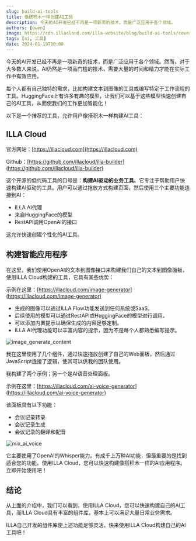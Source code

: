 ```yaml
---
slug: build-ai-tools
title: 像搭积木一样创建AI工具
description: 今天的AI开发已经不再是一项新奇的技术，而是广泛应用于各个领域。
authors: [owen]
image: https://cdn.illacloud.com/illa-website/blog/build-ai-tools/cover.png
tags: [ai, 工具]
date: 2024-01-19T10:00
---
```


今天的AI开发已经不再是一项新奇的技术，而是广泛应用于各个领域。然而，对于大多数人来说，AI仍然是一项高门槛的技术，需要大量的时间和精力才能在实际工作中有效应用。

每个人都有自己独特的需求，比如构建文本到图像的工具或编写特定于工作流程的工具。HuggingFace上有许多有趣的模型，让我们可以基于这些模型快速创建自己的AI工具，从而使我们的工作更加智能化！

以下是一个推荐的工具，允许用户像搭积木一样构建AI工具：

## ILLA Cloud

官方网站：[https://illacloud.com](https://illacloud.com)

Github：[https://github.com/illacloud/illa-builder](https://github.com/illacloud/illa-builder)

这个开源的低代码工具的口号是：**构建AI驱动的业务工具**。它专注于帮助用户快速构建AI驱动的工具。用户可以通过拖放方式构建页面，然后使用三个主要功能连接到AI：

- ILLA AI代理
- 来自HuggingFace的模型
- RestAPI调用OpenAI的接口

这允许快速创建个性化的AI工具。

## 构建智能应用程序

在这里，我们使用OpenAI的文本到图像接口来构建我们自己的文本到图像面板，使用ILLA Cloud构建的工具，它具有某些优势：

示例在这里：[https://illacloud.com/image-generator](https://illacloud.com/image-generator)

- 生成的图像可以通过ILLA Flow功能发送到任何系统或SaaS。
- 后续使用的模型可以通过RestAPI或HuggingFace的模型进行调用。
- 可以添加内置提示以确保生成的内容足够定制。
- ILLA AI代理功能可以丰富内容的提示，因为不是每个人都熟悉编写提示。

![image_generate_content](https://cdn.illacloud.com/illa-website/blog/build-ai-tools/image_generate_content.webp)

我在这里使用了几个组件，通过快速拖放创建了自己的Web面板，然后通过JavaScript连接了逻辑，使其可以供我的团队使用。

我构建了两个示例；另一个是AI语音处理面板。

示例在这里：[https://illacloud.com/ai-voice-generator](https://illacloud.com/ai-voice-generator)

该面板具有以下功能：

- 会议记录转录
- 会议记录生成
- 会议记录的翻译和配音

![mix_ai_voice](https://cdn.illacloud.com/illa-website/blog/build-ai-tools/mix_ai_voice.webp)

它主要使用了OpenAI的Whisper能力。有成千上万种AI功能，但最重要的是找到适合您的功能。使用ILLA Cloud，您可以快速构建像搭积木一样的AI应用程序。立即开始使用吧！

## 结论

从上面的介绍中，我们可以看到，使用ILLA Cloud，您可以快速构建自己的AI工具，而ILLA Cloud具有丰富的组件库，基本上可以满足大量日常业务需求。

ILLA自己开发的组件库使上述功能足够灵活。快来使用ILLA Cloud构建自己的AI工具吧！
